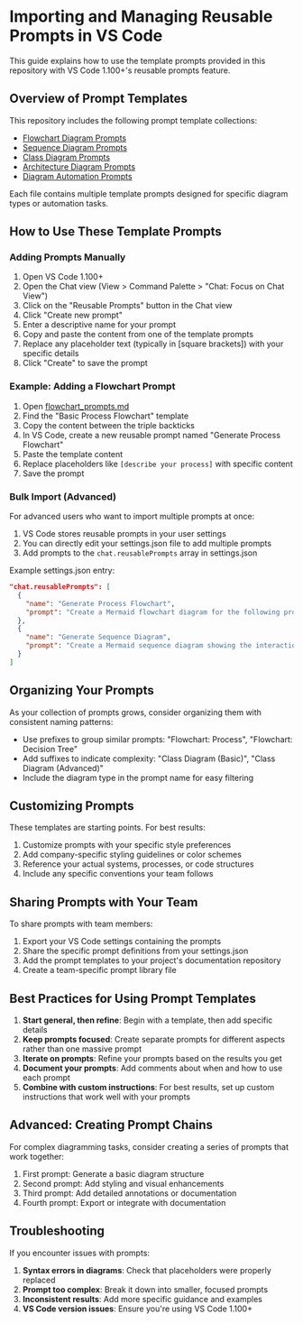 # Importing and Managing Reusable Prompts in VS Code

This guide explains how to use the template prompts provided in this repository with VS Code 1.100+'s reusable prompts feature.

## Overview of Prompt Templates

This repository includes the following prompt template collections:

- [Flowchart Diagram Prompts](flowchart_prompts.md)
- [Sequence Diagram Prompts](sequence_diagram_prompts.md)
- [Class Diagram Prompts](class_diagram_prompts.md)
- [Architecture Diagram Prompts](architecture_diagram_prompts.md)
- [Diagram Automation Prompts](automation_prompts.md)

Each file contains multiple template prompts designed for specific diagram types or automation tasks.

## How to Use These Template Prompts

### Adding Prompts Manually

1. Open VS Code 1.100+
2. Open the Chat view (View > Command Palette > "Chat: Focus on Chat View")
3. Click on the "Reusable Prompts" button in the Chat view
4. Click "Create new prompt"
5. Enter a descriptive name for your prompt
6. Copy and paste the content from one of the template prompts
7. Replace any placeholder text (typically in [square brackets]) with your specific details
8. Click "Create" to save the prompt

### Example: Adding a Flowchart Prompt

1. Open [flowchart_prompts.md](flowchart_prompts.md)
2. Find the "Basic Process Flowchart" template
3. Copy the content between the triple backticks
4. In VS Code, create a new reusable prompt named "Generate Process Flowchart"
5. Paste the template content
6. Replace placeholders like `[describe your process]` with specific content
7. Save the prompt

### Bulk Import (Advanced)

For advanced users who want to import multiple prompts at once:

1. VS Code stores reusable prompts in your user settings
2. You can directly edit your settings.json file to add multiple prompts
3. Add prompts to the `chat.reusablePrompts` array in settings.json

Example settings.json entry:

```json
"chat.reusablePrompts": [
  {
    "name": "Generate Process Flowchart",
    "prompt": "Create a Mermaid flowchart diagram for the following process: Order processing. Include the following steps: Order received, Inventory check, Payment processing, Shipping, Delivery. The flow should start from order submission and end at delivery confirmation. Use TD (top-down) orientation and include decision points where appropriate. Apply this styling: - Process boxes: fill:#f5f5f5,stroke:#333 - Decision diamonds: fill:#fff3cd,stroke:#ffc107 - Start/End points: fill:#d4edda,stroke:#28a745"
  },
  {
    "name": "Generate Sequence Diagram",
    "prompt": "Create a Mermaid sequence diagram showing the interaction between these components: User, Frontend, API, Database. The sequence starts with user login and should include all message exchanges until successful authentication. Use solid arrows for synchronous calls and dotted arrows for responses or asynchronous messages."
  }
]
```

## Organizing Your Prompts

As your collection of prompts grows, consider organizing them with consistent naming patterns:

- Use prefixes to group similar prompts: "Flowchart: Process", "Flowchart: Decision Tree"
- Add suffixes to indicate complexity: "Class Diagram (Basic)", "Class Diagram (Advanced)"
- Include the diagram type in the prompt name for easy filtering

## Customizing Prompts

These templates are starting points. For best results:

1. Customize prompts with your specific style preferences
2. Add company-specific styling guidelines or color schemes
3. Reference your actual systems, processes, or code structures
4. Include any specific conventions your team follows

## Sharing Prompts with Your Team

To share prompts with team members:

1. Export your VS Code settings containing the prompts
2. Share the specific prompt definitions from your settings.json
3. Add the prompt templates to your project's documentation repository
4. Create a team-specific prompt library file

## Best Practices for Using Prompt Templates

1. **Start general, then refine**: Begin with a template, then add specific details
2. **Keep prompts focused**: Create separate prompts for different aspects rather than one massive prompt
3. **Iterate on prompts**: Refine your prompts based on the results you get
4. **Document your prompts**: Add comments about when and how to use each prompt
5. **Combine with custom instructions**: For best results, set up custom instructions that work well with your prompts

## Advanced: Creating Prompt Chains

For complex diagramming tasks, consider creating a series of prompts that work together:

1. First prompt: Generate a basic diagram structure
2. Second prompt: Add styling and visual enhancements
3. Third prompt: Add detailed annotations or documentation
4. Fourth prompt: Export or integrate with documentation

## Troubleshooting

If you encounter issues with prompts:

1. **Syntax errors in diagrams**: Check that placeholders were properly replaced
2. **Prompt too complex**: Break it down into smaller, focused prompts
3. **Inconsistent results**: Add more specific guidance and examples
4. **VS Code version issues**: Ensure you're using VS Code 1.100+
